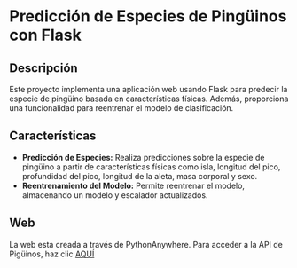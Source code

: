 # Predicción de Especies de Pingüinos con Flask

## Descripción

Este proyecto implementa una aplicación web usando Flask para predecir la especie de pingüino basada en características físicas. Además, proporciona una funcionalidad para reentrenar el modelo de clasificación.

## Características

- **Predicción de Especies:** Realiza predicciones sobre la especie de pingüino a partir de características físicas como isla, longitud del pico, profundidad del pico, longitud de la aleta, masa corporal y sexo.
- **Reentrenamiento del Modelo:** Permite reentrenar el modelo, almacenando un modelo y escalador actualizados.

## Web

La web esta creada a través de PythonAnywhere. Para acceder a la API de Pigüinos, haz clic [AQUÍ](https://AlbaMRM.pythonanywhere.com/)